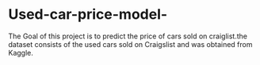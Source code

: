 # Used-car-price-model-
The Goal of this project is to predict the price of cars sold on craiglist.the dataset consists of the used cars sold on Craigslist and was obtained from Kaggle.
